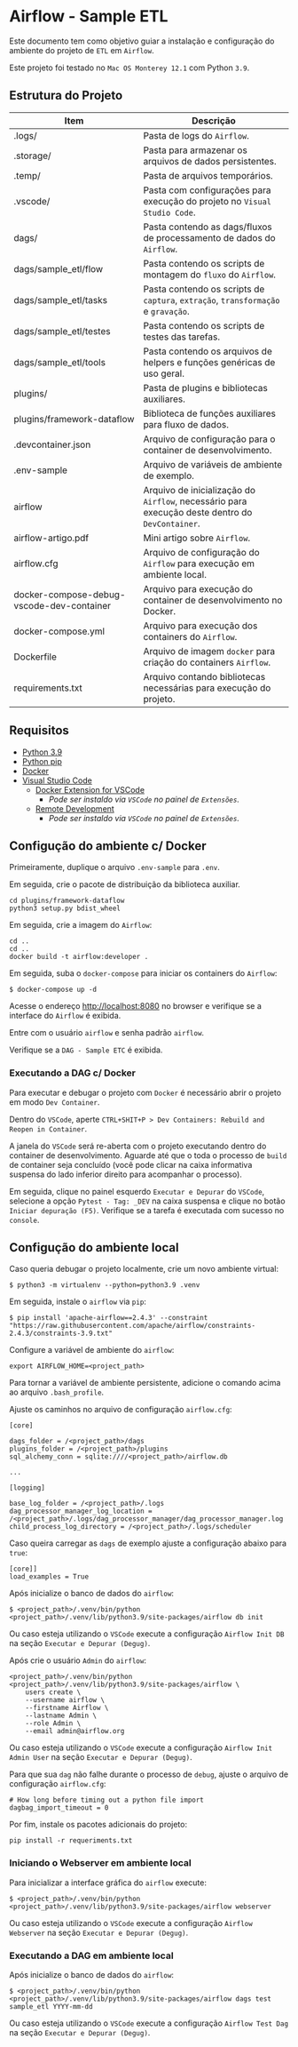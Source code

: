 # Airflow - Sample ETL

Este documento tem como objetivo guiar a instalação e configuração do ambiente do projeto de `ETL` em `Airflow`.

Este projeto foi testado no `Mac OS Monterey 12.1` com Python `3.9`.

## Estrutura do Projeto

**Item**                                  |**Descrição**
|-----                                    |-----
.logs/                                    |Pasta de logs do `Airflow`.
.storage/                                 |Pasta para armazenar os arquivos de dados persistentes.
.temp/                                    |Pasta de arquivos temporários.
.vscode/                                  |Pasta com configurações para execução do projeto no `Visual Studio Code`.
dags/                                     |Pasta contendo as dags/fluxos de processamento de dados do `Airflow`.
dags/sample_etl/flow                      |Pasta contendo os scripts de montagem do `fluxo` do `Airflow`.
dags/sample_etl/tasks                     |Pasta contendo os scripts de `captura`, `extração`, `transformação` e `gravação`.
dags/sample_etl/testes                    |Pasta contendo os scripts de testes das tarefas.
dags/sample_etl/tools                     |Pasta contendo os arquivos de helpers e funções genéricas de uso geral.
plugins/                                  |Pasta de plugins e bibliotecas auxiliares.
plugins/framework-dataflow                |Biblioteca de funções auxiliares para fluxo de dados.
.devcontainer.json                        |Arquivo de configuração para o container de desenvolvimento.
.env-sample                               |Arquivo de variáveis de ambiente de exemplo.
airflow                                   |Arquivo de inicialização do `Airflow`, necessário para execução deste dentro do `DevContainer`.
airflow-artigo.pdf                        |Mini artigo sobre `Airflow`.
airflow.cfg                               |Arquivo de configuração do `Airflow` para execução em ambiente local.
docker-compose-debug-vscode-dev-container |Arquivo para execução do container de desenvolvimento no Docker.
docker-compose.yml                        |Arquivo para execução dos containers do `Airflow`.
Dockerfile                                |Arquivo de imagem `docker` para criação do containers `Airflow`.
requirements.txt                          |Arquivo contando bibliotecas necessárias para execução do projeto.

## Requisitos

* [Python 3.9](https://www.python.org/ftp/python/3.9.0/python-3.9.0-amd64.exe)
* [Python pip](https://www.geeksforgeeks.org/how-to-install-pip-on-windows/)
* [Docker](https://docs.docker.com/get-docker/)
* [Visual Studio Code](https://code.visualstudio.com/download)
    * [Docker Extension for VSCode](https://github.com/microsoft/vscode-docker)
        * _Pode ser instaldo via `VSCode` no painel de `Extensões`._
    * [Remote Development](https://marketplace.visualstudio.com/items?itemName=ms-vscode-remote.vscode-remote-extensionpack)
        * _Pode ser instaldo via `VSCode` no painel de `Extensões`._

## Configução do ambiente c/ Docker

Primeiramente, duplique o arquivo `.env-sample` para `.env`.

Em seguida, crie o pacote de distribuição da biblioteca auxiliar.

```shell
cd plugins/framework-dataflow
python3 setup.py bdist_wheel
```

Em seguida, crie a imagem do `Airflow`:

```shell
cd ..
cd ..
docker build -t airflow:developer .
```

Em seguida, suba o `docker-compose` para iniciar os containers do `Airflow`:

```shell
$ docker-compose up -d
```

Acesse o endereço [http://localhost:8080](http://localhost:8080) no browser e verifique se a interface do `Airflow` é exibida.

Entre com o usuário `airflow` e senha padrão `airflow`.

Verifique se a `DAG - Sample ETC` é exibida.

### Executando a DAG c/ Docker

Para executar e debugar o projeto com `Docker` é necessário abrir o projeto em modo `Dev Container`.

Dentro do `VSCode`, aperte `CTRL+SHIT+P > Dev Containers: Rebuild and Reopen in Container`. 

A janela do `VSCode` será re-aberta com o projeto executando dentro do container de desenvolvimento. Aguarde até que o toda o processo de `build` de container seja concluído (você pode clicar na caixa informativa suspensa do lado inferior direito para acompanhar o processo).

Em seguida, clique no painel esquerdo `Executar e Depurar` do `VSCode`, selecione a opção `Pytest - Tag: _DEV` na caixa suspensa e clique no botão `Iniciar depuração (F5)`. Verifique se a tarefa é executada com sucesso no `console`.

## Configução do ambiente local

Caso queria debugar o projeto localmente, crie um novo ambiente virtual:

```shell
$ python3 -m virtualenv --python=python3.9 .venv
```

Em seguida, instale o `airflow` via `pip`:

```shell
$ pip install 'apache-airflow==2.4.3' --constraint "https://raw.githubusercontent.com/apache/airflow/constraints-2.4.3/constraints-3.9.txt"
 ```

Configure a variável de ambiente do `airflow`:

```shell
export AIRFLOW_HOME=<project_path>
```

Para tornar a variável de ambiente persistente, adicione o comando acima ao arquivo `.bash_profile`.

Ajuste os caminhos no arquivo de configuração `airflow.cfg`:

```
[core]

dags_folder = /<project_path>/dags
plugins_folder = /<project_path>/plugins
sql_alchemy_conn = sqlite:////<project_path>/airflow.db

...

[logging]

base_log_folder = /<project_path>/.logs
dag_processor_manager_log_location = /<project_path>/.logs/dag_processor_manager/dag_processor_manager.log
child_process_log_directory = /<project_path>/.logs/scheduler
```

Caso queira carregar as `dags` de exemplo ajuste a configuração abaixo para `true`:

```
[core]]
load_examples = True
```

Após inicialize o banco de dados do `airflow`:

```shell
$ <project_path>/.venv/bin/python <project_path>/.venv/lib/python3.9/site-packages/airflow db init
```

Ou caso esteja utilizando o `VSCode` execute a configuração `Airflow Init DB` na seção `Executar e Depurar (Degug)`.

Após crie o usuário `Admin` do `airflow`:

```shell
<project_path>/.venv/bin/python <project_path>/.venv/lib/python3.9/site-packages/airflow \
    users create \
    --username airflow \
    --firstname Airflow \
    --lastname Admin \
    --role Admin \
    --email admin@airflow.org
```

Ou caso esteja utilizando o `VSCode` execute a configuração `Airflow Init Admin User` na seção `Executar e Depurar (Degug)`.

Para que sua `dag` não falhe durante o processo de `debug`, ajuste o arquivo de configuração `airflow.cfg`:

```
# How long before timing out a python file import
dagbag_import_timeout = 0
```

Por fim, instale os pacotes adicionais do projeto:

```shell
pip install -r requeriments.txt
```

### Iniciando o Webserver em ambiente local

Para inicializar a interface gráfica do `airflow` execute:

```shell
$ <project_path>/.venv/bin/python <project_path>/.venv/lib/python3.9/site-packages/airflow webserver
```

Ou caso esteja utilizando o `VSCode` execute a configuração `Airflow Webserver` na seção `Executar e Depurar (Degug)`.

### Executando a DAG em ambiente local

Após inicialize o banco de dados do `airflow`:

```shell
$ <project_path>/.venv/bin/python <project_path>/.venv/lib/python3.9/site-packages/airflow dags test sample_etl YYYY-mm-dd
```

Ou caso esteja utilizando o `VSCode` execute a configuração `Airflow Test Dag` na seção `Executar e Depurar (Degug)`.
